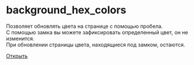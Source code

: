 # background_hex_colors
Позволяет обновлять цвета на странице с помощью пробела.  
С помощью замка вы можете зафиксировать определенный цвет, он не изменится.  
При обновлении страницы цвета, находящиеся под замком, остаются.

[Открыть](https://mkotolevsky.github.io/background_hex_colors/)
